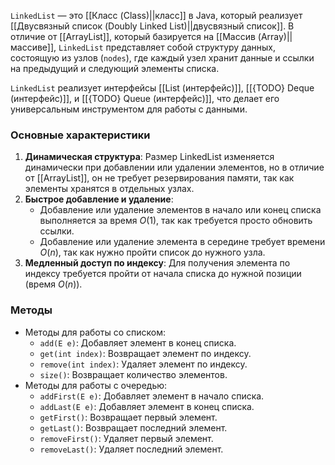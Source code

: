 `LinkedList` — это [[Класс (Class)||класс]] в Java, который реализует [[Двусвязный список (Doubly Linked List)||двусвязный список]]. В отличие от [[ArrayList]], который базируется на [[Массив (Array)||массиве]], `LinkedList` представляет собой структуру данных, состоящую из узлов (`nodes`), где каждый узел хранит данные и ссылки на предыдущий и следующий элементы списка.

`LinkedList` реализует интерфейсы [[List (интерфейс)]], [[{TODO} Deque (интерфейс)]], и [[{TODO} Queue (интерфейс)]], что делает его универсальным инструментом для работы с данными.

### Основные характеристики

1. **Динамическая структура**: Размер LinkedList изменяется динамически при добавлении или удалении элементов, но в отличие от [[ArrayList]], он не требует резервирования памяти, так как элементы хранятся в отдельных узлах.
2. **Быстрое добавление и удаление**:
	- Добавление или удаление элементов в начало или конец списка выполняется за время $O(1)$, так как требуется просто обновить ссылки.
	- Добавление или удаление элемента в середине требует времени $O(n)$, так как нужно пройти список до нужного узла.
3. **Медленный доступ по индексу**: Для получения элемента по индексу требуется пройти от начала списка до нужной позиции (время $O(n)$).

### Методы

- Методы для работы со списком:
	- `add(E e)`: Добавляет элемент в конец списка.
	- `get(int index)`: Возвращает элемент по индексу.
	- `remove(int index)`: Удаляет элемент по индексу.
	- `size()`: Возвращает количество элементов.
- Методы для работы с очередью:
	- `addFirst(E e)`: Добавляет элемент в начало списка.
	- `addLast(E e)`: Добавляет элемент в конец списка.
	- `getFirst()`: Возвращает первый элемент.
	- `getLast()`: Возвращает последний элемент.
	- `removeFirst()`: Удаляет первый элемент.
	- `removeLast()`: Удаляет последний элемент.

